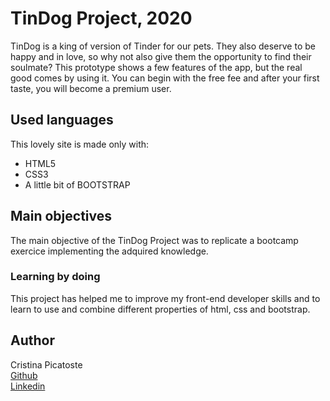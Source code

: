 <h1>TinDog Project, 2020</h1>

TinDog is a king of version of Tinder for our pets. They also deserve to be happy and in love, so why not also give them the opportunity to find their soulmate? This prototype shows a few features of the app, but the real good comes by using it. You can begin with the free fee and after your first taste, you will become a premium user. 

<h2>Used languages</h2>

This lovely site is made only with:
<ul>
   <li>HTML5</li>
   <li>CSS3</li>
   <li>A little bit of BOOTSTRAP</li>
</ul>

<h2>Main objectives</h2>

The main objective of the TinDog Project was to replicate a bootcamp exercice implementing the adquired knowledge.

<h3>Learning by doing</h3>

This project has helped me to improve my front-end developer skills and to learn to use and combine different properties of html, css and bootstrap. 

<h2>Author</h2>

Cristina Picatoste
<br>
<a href="https://github.com/cristinapicatoste">Github</a>
<br>
<a href="https://www.linkedin.com/in/cristinapicatoste/">Linkedin</a>
